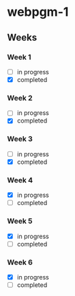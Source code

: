 # webpgm-1

## Weeks

### Week 1
- [ ] in progress
- [x] completed

### Week 2
- [ ] in progress
- [x] completed

### Week 3
- [ ] in progress
- [x] completed

### Week 4
- [x] in progress
- [ ] completed

### Week 5
- [x] in progress
- [ ] completed

### Week 6
- [x] in progress
- [ ] completed